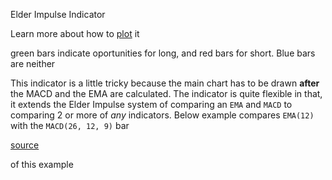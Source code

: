 Elder Impulse Indicator

Learn more about how to
[plot](http://stockcharts.com/school/doku.php?id=chart_school:chart_analysis:elder_impulse_system) it

green bars indicate oportunities for long, and red bars for short. Blue bars are neither

This indicator is a little tricky because the main chart has to be drawn **after** the MACD and the EMA are
calculated. The indicator is quite flexible in that, it extends the Elder Impulse system of comparing an `EMA` and
`MACD` to comparing 2 or more of _any_ indicators. Below example compares `EMA(12)` with the `MACD(26, 12, 9)` bar

[source](https://github.com/kossidts/react-stockcharts/blob/master/docs/lib/charts/OHLCChartWithElderImpulseIndicator.js)

<!-- , [codesandbox](https://codesandbox.io/s/github/rrag/react-stockcharts-examples2/tree/master/examples/OHLCChartWithElderImpulseIndicator) -->

of this example

